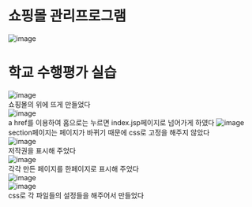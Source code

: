 # 쇼핑몰 관리프로그램
![image](https://user-images.githubusercontent.com/102035198/187584974-06075e42-3aa6-44ef-bcad-bebfc0bbf839.png)<br>
# 학교 수행평가 실습
![image](https://user-images.githubusercontent.com/102035198/187585472-6aed0719-53d2-4eb4-b41a-ea875f333d72.png)<br>
쇼핑몰의 위에 뜨게 만들었다<br>
![image](https://user-images.githubusercontent.com/102035198/187585515-baef8914-0e5f-4a99-a53f-510f35dd3eda.png)<br>
a href를 이용하여 홈으로는 누르면 index.jsp페이지로 넘어가게 하였다
![image](https://user-images.githubusercontent.com/102035198/187585685-da2ea794-802c-489b-bee3-cf71864ee7b6.png)<br>
section페이지는 페이지가 바뀌기 때문에 css로 고정을 해주지 않았다<br> 
![image](https://user-images.githubusercontent.com/102035198/187585809-9a82b7a3-0fcb-46e1-869d-b047ed33487f.png)<br>
저작권을 표시해 주었다<br>
![image](https://user-images.githubusercontent.com/102035198/187586017-df4e226a-a714-4d6a-b0db-3d8ab4372fe8.png)<br>
각각 만든 페이지를 한페이지로 표시해 주었다<br>
![image](https://user-images.githubusercontent.com/102035198/187586054-f69c7c15-2a89-4d12-af93-b4820ed0f844.png)<br>
![image](https://user-images.githubusercontent.com/102035198/187586209-cd20a241-2801-4234-9cc2-f8ee7bfbbd88.png)<br>
css로 각 파일들의 설정들을 해주어서 만들었다 <br>
